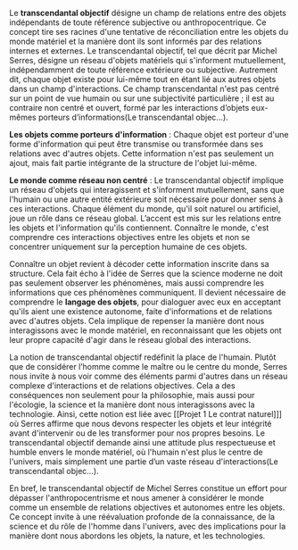 Le **transcendantal objectif** désigne un champ de relations entre des objets indépendants de toute référence subjective ou anthropocentrique. Ce concept tire ses racines d'une tentative de réconciliation entre les objets du monde matériel et la manière dont ils sont informés par des relations internes et externes.  Le transcendantal objectif, tel que décrit par Michel Serres, désigne un réseau d'objets matériels qui s'informent mutuellement, indépendamment de toute référence extérieure ou subjective. Autrement dit, chaque objet existe pour lui-même tout en étant lié aux autres objets dans un champ d'interactions. Ce champ transcendantal n'est pas centré sur un point de vue humain ou sur une subjectivité particulière ; il est au contraire non centré et ouvert, formé par les interactions d’objets eux-mêmes porteurs d’informations​(Le transcendantal objec…).

**Les objets comme porteurs d'information** : Chaque objet est porteur d'une forme d'information qui peut être transmise ou transformée dans ses relations avec d'autres objets. Cette information n'est pas seulement un ajout, mais fait partie intégrante de la structure de l'objet lui-même.
    
**Le monde comme réseau non centré** : Le transcendantal objectif implique un réseau d'objets qui interagissent et s'informent mutuellement, sans que l'humain ou une autre entité extérieure soit nécessaire pour donner sens à ces interactions. Chaque élément du monde, qu'il soit naturel ou artificiel, joue un rôle dans ce réseau global. L’accent est mis sur les relations entre les objets et l'information qu'ils contiennent. Connaître le monde, c'est comprendre ces interactions objectives entre les objets et non se concentrer uniquement sur la perception humaine de ces objets​. 
    
Connaître un objet revient à décoder cette information inscrite dans sa structure. Cela fait écho à l'idée de Serres que la science moderne ne doit pas seulement observer les phénomènes, mais aussi comprendre les informations que ces phénomènes communiquent​. Il devient nécessaire de comprendre le **langage des objets**, pour dialoguer avec eux en acceptant qu'ils aient une existence autonome, faite d'informations et de relations avec d'autres objets. Cela implique de repenser la manière dont nous interagissons avec le monde matériel, en reconnaissant que les objets ont leur propre capacité d'agir dans le réseau global des interactions​. 
    
La notion de transcendantal objectif redéfinit la place de l'humain. Plutôt que de considérer l’homme comme le maître ou le centre du monde, Serres nous invite à nous voir comme des éléments parmi d'autres dans un réseau complexe d'interactions et de relations objectives. Cela a des conséquences non seulement pour la philosophie, mais aussi pour l'écologie, la science et la manière dont nous interagissons avec la technologie​.  Ainsi, cette notion est liée avec [[Projet 1 Le contrat naturel]]] où Serres affirme que nous devons respecter les objets et leur intégrité avant d'intervenir ou de les transformer pour nos propres besoins. Le transcendantal objectif demande ainsi une attitude plus respectueuse et humble envers le monde matériel, où l'humain n'est plus le centre de l'univers, mais simplement une partie d’un vaste réseau d'interactions​(Le transcendantal objec…).

En bref, le transcendantal objectif de Michel Serres constitue un effort pour dépasser l'anthropocentrisme et nous amener à considérer le monde comme un ensemble de relations objectives et autonomes entre les objets. Ce concept invite à une réévaluation profonde de la connaissance, de la science et du rôle de l'homme dans l'univers, avec des implications pour la manière dont nous abordons les objets, la nature, et les technologies.